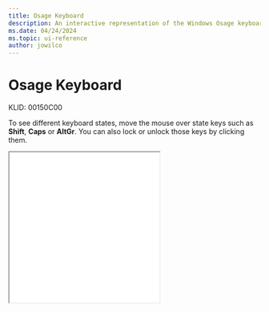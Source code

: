 ```yaml
---
title: Osage Keyboard
description: An interactive representation of the Windows Osage keyboard. To see different keyboard states, click or move the mouse over the state keys.
ms.date: 04/24/2024
ms.topic: ui-reference
author: jowilco
---
```


# Osage Keyboard

KLID: 00150C00

To see different keyboard states, move the mouse over state keys such as **Shift**, **Caps** or **AltGr**. You can also lock or unlock those keys by clicking them.

<iframe src="kbdosa.html" height="300"></iframe>
